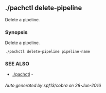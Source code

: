 ## ./pachctl delete-pipeline

Delete a pipeline.

### Synopsis


Delete a pipeline.

```
./pachctl delete-pipeline pipeline-name
```

### SEE ALSO
* [./pachctl](./pachctl.md)	 - 

###### Auto generated by spf13/cobra on 28-Jun-2016
